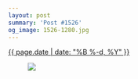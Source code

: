 ```yaml
---
layout: post
summary: 'Post #1526'
og_image: 1526-1280.jpg
---
```


<p>
 <time>
  <a href="/1526">
   {{ page.date | date: "%B %-d, %Y" }}
  </a>
 </time>
 <a href="/1526">
  <figure data-taken="11/25/2021">
   <img sizes="(min-width: 700px) 50vw, calc(100vw - 2rem)" src="{{ site.assets_url }}/1526-640.jpg" srcset="{{ site.assets_url }}/1526-320.jpg 320w, {{ site.assets_url }}/1526-640.jpg 640w, {{ site.assets_url }}/1526-960.jpg 960w, {{ site.assets_url }}/1526-1280.jpg 1280w"/>
  </figure>
 </a>
</p>
